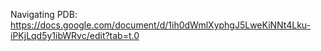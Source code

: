 Navigating PDB: https://docs.google.com/document/d/1ih0dWmlXyphgJ5LweKiNNt4Lku-iPKjLqd5y1ibWRvc/edit?tab=t.0